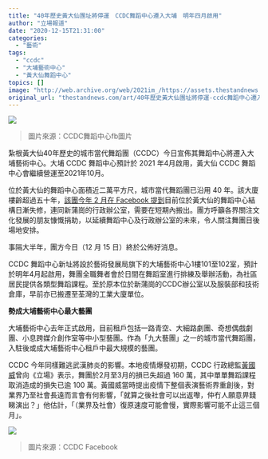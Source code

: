 ```yaml
---
title: "40年歷史黃大仙團址將停運　CCDC舞蹈中心遷入大埔　明年四月啟用"
author: "立場報道"
date: "2020-12-15T21:31:00"
categories:
  - "藝術"
tags:
  - "ccdc"
  - "大埔藝術中心"
  - "黃大仙舞蹈中心"
topics: []
image: "http://web.archive.org/web/2021im_/https://assets.thestandnews.com/media/photos/130979338_3751220751603890_7839244595199886388_o20copy_qRl1r_UqRuibv.png"
original_url: "thestandnews.com/art/40年歷史黃大仙團址將停運-ccdc舞蹈中心遷入大埔-明年四月啟用"
---
```

![](http://web.archive.org/web/2021im_/https://assets.thestandnews.com/media/photos/130979338_3751220751603890_7839244595199886388_o20copy_qRl1r_UqRuibv.png)
> 圖片來源：CCDC舞蹈中心fb圖片

紮根黃大仙40年歷史的城市當代舞蹈團（CCDC）今日宣佈其舞蹈中心將遷入大埔藝術中心。大埔 CCDC 舞蹈中心預計於 2021 年4月啟用，黃大仙 CCDC 舞蹈中心會繼續營運至2021年10月。

位於黃大仙的舞蹈中心面積近二萬平方尺，城市當代舞蹈團已沿用 40 年。該大廈樓齡超過五十年，[該團今年 2 月在 Facebook 提到](http://web.archive.org/web/20210911145308/https://www.thestandnews.com/art/%E7%96%AB%E6%83%85%E9%98%BB%E6%BC%94%E5%87%BA-%E5%89%B5%E4%BD%9C%E4%B8%8D%E5%81%9C%E6%AD%A5-%E5%9F%8E%E5%B8%82%E7%95%B6%E4%BB%A3%E8%88%9E%E8%B9%88%E5%9C%98%E8%B4%8A%E5%8A%A9%E6%8E%92%E7%B7%B4%E5%A0%B4%E5%9C%B0%E5%85%B1%E6%B8%A1%E9%9B%A3%E9%97%9C/?fbclid=IwAR1zMe9SA7Fp2ma_itrAfiI_ylsyvvlVsba3Pay9FfGFHO-8Osd_Sd9MkRk)目前位於黃大仙的舞蹈中心結構日漸失修，連同新蒲崗的行政辦公室，需要在短期內搬出。團方呼籲各界關注文化發展的朋友慷慨捐助，以延續舞蹈中心及行政辦公室的未來，令人關注舞團日後場地安排。

事隔大半年，團方今日（12 月 15 日）終於公佈好消息。

CCDC 舞蹈中心新址將設於藝術發展局旗下的大埔藝術中心1樓101至102室，預計於明年4月起啟用，舞團全職舞者會於日間在舞蹈室進行排練及舉辦活動，為社區居民提供各類型舞蹈課程。至於原本位於新蒲崗的CCDC辦公室以及服裝部和技術倉庫，早前亦已搬遷至荃灣的工業大廈單位。

**勢成大埔藝術中心最大藝團**

大埔藝術中心去年正式啟用，目前租戶包括一路青空、大細路劇團、奇想偶戲劇團、小息跨媒介創作室等中小型藝團。作為「九大藝團」之一的城市當代舞蹈團，入駐後或成大埔藝術中心租戶中最大規模的藝團。

CCDC 今年同樣難逃武漢肺炎的影響。本地疫情爆發初期，CCDC 行政總監[黃國威](../../culture/防疫基金資助得不償失-有劇團損過百萬僅獲最多-8-萬-質疑為何八和獨得千五萬/)曾向《立場》表示，舞團於2月至3月的損已失超過 160 萬，其中單單舞蹈課程取消造成的損失已逾 100 萬。黃國威當時提出疫情下整個表演藝術界重創後，對業界乃至社會長遠而言會有何影響，「就算之後社會可以出返嚟，仲冇人願意畀錢睇演出？」他估計，「（業界及社會）復原速度可能會慢，實際影響可能不止這三個月」。

![](http://web.archive.org/web/2021im_/https://assets.thestandnews.com/media/photos/131391197_3751220054937293_7373878521430933688_o_nXIph_7vQO3fU.jpg)
> 圖片來源：CCDC Facebook